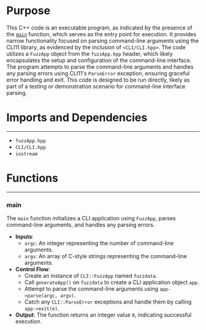 # Purpose
This C++ code is an executable program, as indicated by the presence of the [`main`](#main) function, which serves as the entry point for execution. It provides narrow functionality focused on parsing command-line arguments using the CLI11 library, as evidenced by the inclusion of `<CLI/CLI.hpp>`. The code utilizes a `FuzzApp` object from the `fuzzApp.hpp` header, which likely encapsulates the setup and configuration of the command-line interface. The program attempts to parse the command-line arguments and handles any parsing errors using CLI11's `ParseError` exception, ensuring graceful error handling and exit. This code is designed to be run directly, likely as part of a testing or demonstration scenario for command-line interface parsing.
# Imports and Dependencies

---
- `fuzzApp.hpp`
- `CLI/CLI.hpp`
- `iostream`


# Functions

---
### main<!-- {{#callable:main}} -->
The `main` function initializes a CLI application using `FuzzApp`, parses command-line arguments, and handles any parsing errors.
- **Inputs**:
    - `argc`: An integer representing the number of command-line arguments.
    - `argv`: An array of C-style strings representing the command-line arguments.
- **Control Flow**:
    - Create an instance of `CLI::FuzzApp` named `fuzzdata`.
    - Call `generateApp()` on `fuzzdata` to create a CLI application object `app`.
    - Attempt to parse the command-line arguments using `app->parse(argc, argv)`.
    - Catch any `CLI::ParseError` exceptions and handle them by calling `app->exit(e)`.
- **Output**: The function returns an integer value `0`, indicating successful execution.


